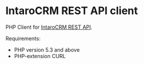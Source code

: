 IntaroCRM REST API client
===============

PHP Client for [IntaroCRM REST API](http://docs.intarocrm.ru/rest-api/).

Requirements:

* PHP version 5.3 and above
* PHP-extension CURL
